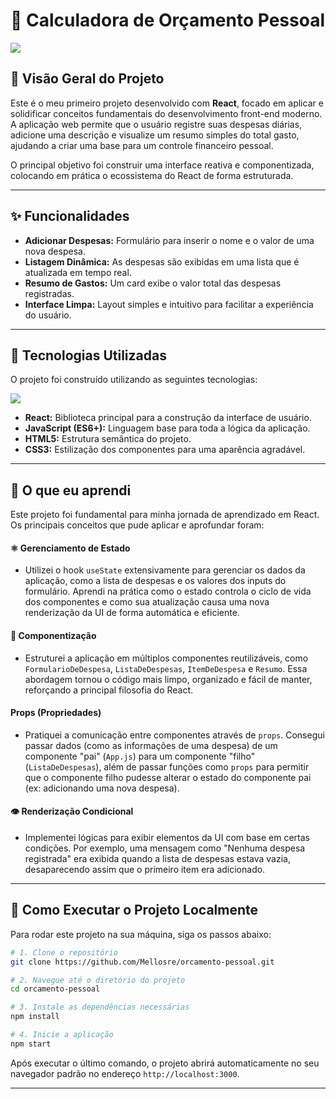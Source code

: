 # 💸 Calculadora de Orçamento Pessoal


<p align="left">
  <a href="https://imgur.com/a/es0">
    <img src="[https://skillicons.dev/icons?i=react,javascript,html,css,git](https://imgur.com/a/es0CutP)" />
  </a>
</p>

## 🎯 Visão Geral do Projeto

Este é o meu primeiro projeto desenvolvido com **React**, focado em aplicar e solidificar conceitos fundamentais do desenvolvimento front-end moderno. A aplicação web permite que o usuário registre suas despesas diárias, adicione uma descrição e visualize um resumo simples do total gasto, ajudando a criar uma base para um controle financeiro pessoal.

O principal objetivo foi construir uma interface reativa e componentizada, colocando em prática o ecossistema do React de forma estruturada.

---

## ✨ Funcionalidades

-   **Adicionar Despesas:** Formulário para inserir o nome e o valor de uma nova despesa.
-   **Listagem Dinâmica:** As despesas são exibidas em uma lista que é atualizada em tempo real.
-   **Resumo de Gastos:** Um card exibe o valor total das despesas registradas.
-   **Interface Limpa:** Layout simples e intuitivo para facilitar a experiência do usuário.

---

## 🚀 Tecnologias Utilizadas

O projeto foi construído utilizando as seguintes tecnologias:

<p align="left">
  <a href="https://skillicons.dev">
    <img src="https://skillicons.dev/icons?i=react,javascript,html,css,git" />
  </a>
</p>

-   **React:** Biblioteca principal para a construção da interface de usuário.
-   **JavaScript (ES6+):** Linguagem base para toda a lógica da aplicação.
-   **HTML5:** Estrutura semântica do projeto.
-   **CSS3:** Estilização dos componentes para uma aparência agradável.

---

## 📖 O que eu aprendi

Este projeto foi fundamental para minha jornada de aprendizado em React. Os principais conceitos que pude aplicar e aprofundar foram:

#### ⚛️ Gerenciamento de Estado
-   Utilizei o hook `useState` extensivamente para gerenciar os dados da aplicação, como a lista de despesas e os valores dos inputs do formulário. Aprendi na prática como o estado controla o ciclo de vida dos componentes e como sua atualização causa uma nova renderização da UI de forma automática e eficiente.

#### 🧩 Componentização
-   Estruturei a aplicação em múltiplos componentes reutilizáveis, como `FormularioDeDespesa`, `ListaDeDespesas`, `ItemDeDespesa` e `Resumo`. Essa abordagem tornou o código mais limpo, organizado e fácil de manter, reforçando a principal filosofia do React.

#### Props (Propriedades)
-   Pratiquei a comunicação entre componentes através de `props`. Consegui passar dados (como as informações de uma despesa) de um componente "pai" (`App.js`) para um componente "filho" (`ListaDeDespesas`), além de passar funções como `props` para permitir que o componente filho pudesse alterar o estado do componente pai (ex: adicionando uma nova despesa).

#### 👁️ Renderização Condicional
-   Implementei lógicas para exibir elementos da UI com base em certas condições. Por exemplo, uma mensagem como "Nenhuma despesa registrada" era exibida quando a lista de despesas estava vazia, desaparecendo assim que o primeiro item era adicionado.

---

## 🏃 Como Executar o Projeto Localmente

Para rodar este projeto na sua máquina, siga os passos abaixo:

```bash
# 1. Clone o repositório
git clone https://github.com/Mellosre/orcamento-pessoal.git

# 2. Navegue até o diretório do projeto
cd orcamento-pessoal

# 3. Instale as dependências necessárias
npm install

# 4. Inicie a aplicação
npm start
```

Após executar o último comando, o projeto abrirá automaticamente no seu navegador padrão no endereço `http://localhost:3000`.

---
